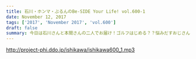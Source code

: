 ```yaml
---
title: 石川・ホンマ・ぶるんのBe-SIDE Your Life! vol.600-1
date: November 12, 2017
tags: ['2017', 'November 2017', 'vol.600']
draft: false
summary: 今日は石川さんと本間さんの二人でお届け！ゴルフはじめる？？悩みだすおじさんたち。MIURA
---
```


http://project-phi.ddo.jp/ishikawa/ishikawa600_1.mp3
